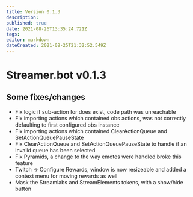 ```yaml
---
title: Version 0.1.3
description: 
published: true
date: 2021-08-26T13:35:24.721Z
tags: 
editor: markdown
dateCreated: 2021-08-25T21:32:52.549Z
---
```


# Streamer.bot v0.1.3

## Some fixes/changes

* Fix logic if sub-action for does exist, code path was unreachable
* Fix importing actions which contained obs actions, was not correctly defaulting to first configured obs instance
* Fix importing actions which contained ClearActionQueue and SetActionQueuePauseState
* Fix ClearActionQueue and SetActionQueuePauseState to handle if an invalid queue has been selected
* Fix Pyramids, a change to the way emotes were handled broke this feature
* Twitch -> Configure Rewards, window is now resizeable and added a context menu for moving rewards as well
* Mask the Streamlabs and StreamElements tokens, with a show/hide button